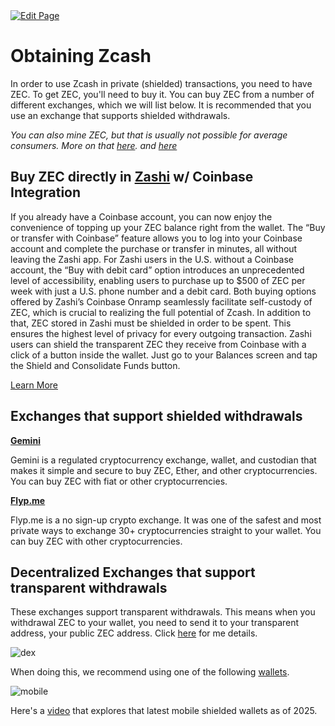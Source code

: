 <a href="https://github.com/zechub/zechub/edit/main/site/Using_Zcash/Buying_ZEC.md" target="_blank">
  <img src="https://img.shields.io/badge/Edit-blue" alt="Edit Page"/>
</a>


# Obtaining Zcash

In order to use Zcash in private (shielded) transactions, you need to have ZEC. To get ZEC, you'll need to buy it. You can buy ZEC from a number of different exchanges, which we will list below. It is recommended that you use an exchange that supports shielded withdrawals.

_You can also mine ZEC, but that is usually not possible for average consumers. More on that [here](https://forum.zcashcommunity.com/t/mining-to-shielded-addresses-community-mining-pool/50281). and [here](https://zec.suprnova.cc/StartMining)_

## Buy ZEC directly in [Zashi](https://electriccoin.co/zashi/) w/ Coinbase Integration

If you already have a Coinbase account, you can now enjoy the convenience of topping up your ZEC balance right from the wallet. The “Buy or transfer with Coinbase” feature allows you to log into your Coinbase account and complete the purchase or transfer in minutes, all without leaving the Zashi app. For Zashi users in the U.S. without a Coinbase account, the “Buy with debit card” option introduces an unprecedented level of accessibility, enabling users to purchase up to $500 of ZEC per week with just a U.S. phone number and a debit card. Both buying options offered by Zashi’s Coinbase Onramp seamlessly facilitate self-custody of ZEC, which is crucial to realizing the full potential of Zcash. In addition to that, ZEC stored in Zashi must be shielded in order to be spent. This ensures the highest level of privacy for every outgoing transaction. Zashi users can shield the transparent ZEC they receive from Coinbase with a click of a button inside the wallet. Just go to your Balances screen and tap the Shield and Consolidate Funds button.

[Learn More](https://x.com/ElectricCoinCo/status/1836792480001388765)


## Exchanges that support shielded withdrawals

**[Gemini](https://www.gemini.com)**

Gemini is a regulated cryptocurrency exchange, wallet, and custodian that makes it simple and secure to buy ZEC, Ether, and other cryptocurrencies. You can buy ZEC with fiat or other cryptocurrencies.

**[Flyp.me](https://flyp.me)**	

Flyp.me is a no sign-up crypto exchange. It was one of the safest and most private ways to exchange 30+ cryptocurrencies straight to your wallet. You can buy ZEC with other cryptocurrencies.

## Decentralized Exchanges that support transparent withdrawals

These exchanges support transparent withdrawals. This means when you withdrawal ZEC to your wallet, you need to send it to your transparent address, your public ZEC address. 
Click [here](https://zechub.wiki/using-zcash/non-custodial-exchanges) for me details.

![dex](https://github.com/user-attachments/assets/bfe2e9cf-2def-4593-b790-152e14b23da3)


When doing this, we recommend using one of the following [wallets](https://zechub.wiki/wallets). 

![mobile](https://github.com/user-attachments/assets/8b7618f5-dec6-4e6b-9804-db75be5c1e2f)


Here's a [video](https://www.youtube.com/watch?v=6IIRRZ17Q74&t=230s) that explores that latest mobile shielded wallets as of 2025.


